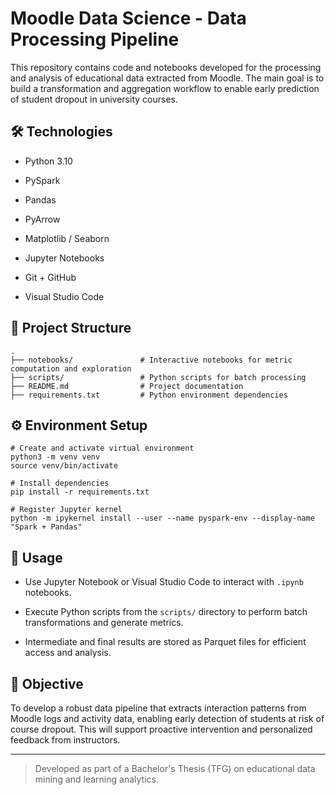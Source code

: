 # Moodle Data Science - Data Processing Pipeline

This repository contains code and notebooks developed for the processing and analysis of educational data extracted from Moodle. The main goal is to build a transformation and aggregation workflow to enable early prediction of student dropout in university courses.

## 🛠️ Technologies

- Python 3.10
    
- PySpark
    
- Pandas
    
- PyArrow
    
- Matplotlib / Seaborn
    
- Jupyter Notebooks
    
- Git + GitHub
    
- Visual Studio Code
    

## 📆 Project Structure

```
.
├── notebooks/               # Interactive notebooks for metric computation and exploration
├── scripts/                 # Python scripts for batch processing
├── README.md                # Project documentation
├── requirements.txt         # Python environment dependencies
```


## ⚙️ Environment Setup

```
# Create and activate virtual environment
python3 -m venv venv
source venv/bin/activate

# Install dependencies
pip install -r requirements.txt

# Register Jupyter kernel
python -m ipykernel install --user --name pyspark-env --display-name "Spark + Pandas"
```

## 🚀 Usage

- Use Jupyter Notebook or Visual Studio Code to interact with `.ipynb` notebooks.
    
- Execute Python scripts from the `scripts/` directory to perform batch transformations and generate metrics.
    
- Intermediate and final results are stored as Parquet files for efficient access and analysis.
    

## 🧠 Objective

To develop a robust data pipeline that extracts interaction patterns from Moodle logs and activity data, enabling early detection of students at risk of course dropout. This will support proactive intervention and personalized feedback from instructors.

---

> Developed as part of a Bachelor's Thesis (TFG) on educational data mining and learning analytics.
